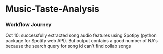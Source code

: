 # Music-Taste-Analysis

### Workflow Journey 
Oct 10: successfully extracted song audio features using Spotipy (python package for Spotify web API). But output contains a good number of NA's because the search
query for song id can't find collab songs

